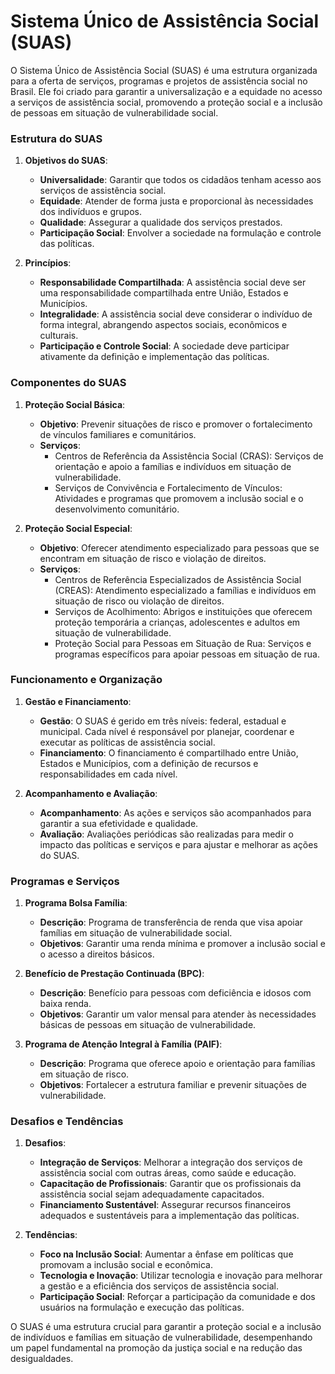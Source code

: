 # Sistema Único de Assistência Social (SUAS)
O Sistema Único de Assistência Social (SUAS) é uma estrutura organizada para a oferta de serviços, programas e projetos de assistência social no Brasil. Ele foi criado para garantir a universalização e a equidade no acesso a serviços de assistência social, promovendo a proteção social e a inclusão de pessoas em situação de vulnerabilidade social.

### Estrutura do SUAS

1. **Objetivos do SUAS**:
   - **Universalidade**: Garantir que todos os cidadãos tenham acesso aos serviços de assistência social.
   - **Equidade**: Atender de forma justa e proporcional às necessidades dos indivíduos e grupos.
   - **Qualidade**: Assegurar a qualidade dos serviços prestados.
   - **Participação Social**: Envolver a sociedade na formulação e controle das políticas.

2. **Princípios**:
   - **Responsabilidade Compartilhada**: A assistência social deve ser uma responsabilidade compartilhada entre União, Estados e Municípios.
   - **Integralidade**: A assistência social deve considerar o indivíduo de forma integral, abrangendo aspectos sociais, econômicos e culturais.
   - **Participação e Controle Social**: A sociedade deve participar ativamente da definição e implementação das políticas.

### Componentes do SUAS

1. **Proteção Social Básica**:
   - **Objetivo**: Prevenir situações de risco e promover o fortalecimento de vínculos familiares e comunitários.
   - **Serviços**: 
     - Centros de Referência da Assistência Social (CRAS): Serviços de orientação e apoio a famílias e indivíduos em situação de vulnerabilidade.
     - Serviços de Convivência e Fortalecimento de Vínculos: Atividades e programas que promovem a inclusão social e o desenvolvimento comunitário.

2. **Proteção Social Especial**:
   - **Objetivo**: Oferecer atendimento especializado para pessoas que se encontram em situação de risco e violação de direitos.
   - **Serviços**:
     - Centros de Referência Especializados de Assistência Social (CREAS): Atendimento especializado a famílias e indivíduos em situação de risco ou violação de direitos.
     - Serviços de Acolhimento: Abrigos e instituições que oferecem proteção temporária a crianças, adolescentes e adultos em situação de vulnerabilidade.
     - Proteção Social para Pessoas em Situação de Rua: Serviços e programas específicos para apoiar pessoas em situação de rua.

### Funcionamento e Organização

1. **Gestão e Financiamento**:
   - **Gestão**: O SUAS é gerido em três níveis: federal, estadual e municipal. Cada nível é responsável por planejar, coordenar e executar as políticas de assistência social.
   - **Financiamento**: O financiamento é compartilhado entre União, Estados e Municípios, com a definição de recursos e responsabilidades em cada nível.

2. **Acompanhamento e Avaliação**:
   - **Acompanhamento**: As ações e serviços são acompanhados para garantir a sua efetividade e qualidade.
   - **Avaliação**: Avaliações periódicas são realizadas para medir o impacto das políticas e serviços e para ajustar e melhorar as ações do SUAS.

### Programas e Serviços

1. **Programa Bolsa Família**:
   - **Descrição**: Programa de transferência de renda que visa apoiar famílias em situação de vulnerabilidade social.
   - **Objetivos**: Garantir uma renda mínima e promover a inclusão social e o acesso a direitos básicos.

2. **Benefício de Prestação Continuada (BPC)**:
   - **Descrição**: Benefício para pessoas com deficiência e idosos com baixa renda.
   - **Objetivos**: Garantir um valor mensal para atender às necessidades básicas de pessoas em situação de vulnerabilidade.

3. **Programa de Atenção Integral à Família (PAIF)**:
   - **Descrição**: Programa que oferece apoio e orientação para famílias em situação de risco.
   - **Objetivos**: Fortalecer a estrutura familiar e prevenir situações de vulnerabilidade.

### Desafios e Tendências

1. **Desafios**:
   - **Integração de Serviços**: Melhorar a integração dos serviços de assistência social com outras áreas, como saúde e educação.
   - **Capacitação de Profissionais**: Garantir que os profissionais da assistência social sejam adequadamente capacitados.
   - **Financiamento Sustentável**: Assegurar recursos financeiros adequados e sustentáveis para a implementação das políticas.

2. **Tendências**:
   - **Foco na Inclusão Social**: Aumentar a ênfase em políticas que promovam a inclusão social e econômica.
   - **Tecnologia e Inovação**: Utilizar tecnologia e inovação para melhorar a gestão e a eficiência dos serviços de assistência social.
   - **Participação Social**: Reforçar a participação da comunidade e dos usuários na formulação e execução das políticas.

O SUAS é uma estrutura crucial para garantir a proteção social e a inclusão de indivíduos e famílias em situação de vulnerabilidade, desempenhando um papel fundamental na promoção da justiça social e na redução das desigualdades.